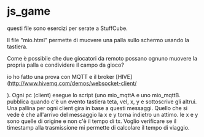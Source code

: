 # js_game

questi file sono esercizi per serate a StuffCube.

Il file "mio.html" permette di muovere una palla sullo schermo usando la tastiera.

Come è possibile che due giocatori da remoto possano ognuno muovere la propria palla e condividere il campo da gioco?



io ho fatto una prova con MQTT e il broker [HIVE](http://www.hivemq.com/demos/websocket-client/

). 
Ogni pc (client) esegue lo script (uno mio_mqttA e uno mio_mqttB. pubblica quando c'è un evento tastiera teta, vel, x, y e sottoscrive gli altrui. Una pallina per ogni client gira in base a questi messaggi. 
Quello che si vede è che all'arrivo del messaggio la x e y torna indietro un attimo. le x e y sono quelle di origine e non c'è il tempo di tx. 
Voglio verificare se il timestamp alla trasmissione mi permette di calcolare il tempo di viaggio.

